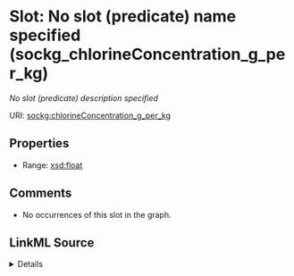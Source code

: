 

# Slot: No slot (predicate) name specified (sockg_chlorineConcentration_g_per_kg)


_No slot (predicate) description specified_







URI: [sockg:chlorineConcentration_g_per_kg](https://idir.uta.edu/sockg-ontology/docs/chlorineConcentration_g_per_kg)



<!-- no inheritance hierarchy -->








## Properties

* Range: [xsd:float](http://www.w3.org/2001/XMLSchema#float)





## Comments

* No occurrences of this slot in the graph.



## LinkML Source

<details>

```yaml
name: sockg_chlorineConcentration_g_per_kg
description: No slot (predicate) description specified
title: No slot (predicate) name specified
comments:
- No occurrences of this slot in the graph.
from_schema: soc-kg
rank: 1000
domain: sockg_BioMassMineral
slot_uri: sockg:chlorineConcentration_g_per_kg
alias: sockg_chlorineConcentration_g_per_kg
range: float

```
</details>